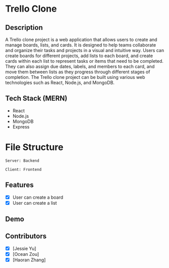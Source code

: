 # Trello Clone

## Description
A Trello clone project is a web application that allows users to create and manage boards, lists, and cards. It is designed to help teams collaborate and organize their tasks and projects in a visual and intuitive way. Users can create boards for different projects, add lists to each board, and create cards within each list to represent tasks or items that need to be completed. They can also assign due dates, labels, and members to each card, and move them between lists as they progress through different stages of completion. The Trello clone project can be built using various web technologies such as React, Node.js, and MongoDB.

## Tech Stack (MERN)
- React
- Node.js
- MongoDB
- Express


# File Structure
```
Server: Backend

Client: Frontend
```

## Features

- [x] User can create a board
- [x] User can create a list

## Demo

## Contributors

- [x] [Jessie Yu]
- [x] [Ocean Zou]
- [x] [Haoran Zhang]
